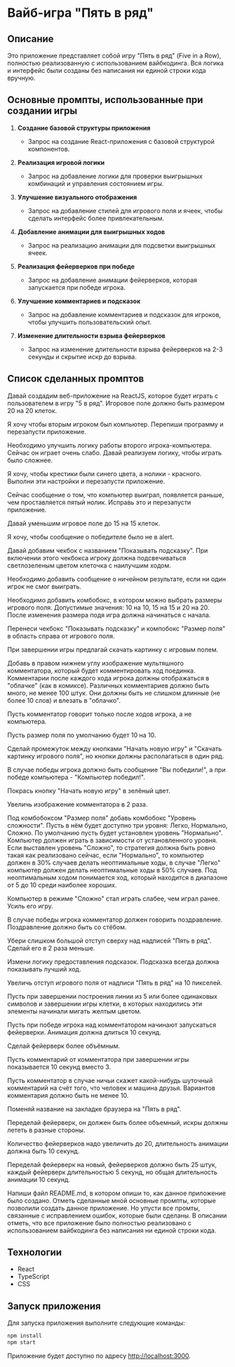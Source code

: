 # Вайб-игра "Пять в ряд"

## Описание

Это приложение представляет собой игру "Пять в ряд" (Five in a Row), полностью реализованную с использованием вайбкодинга. Вся логика и интерфейс были созданы без написания ни единой строки кода вручную.

## Основные промпты, использованные при создании игры

1. **Создание базовой структуры приложения**  
   - Запрос на создание React-приложения с базовой структурой компонентов.

2. **Реализация игровой логики**  
   - Запрос на добавление логики для проверки выигрышных комбинаций и управления состоянием игры.

3. **Улучшение визуального отображения**  
   - Запрос на добавление стилей для игрового поля и ячеек, чтобы сделать интерфейс более привлекательным.

4. **Добавление анимации для выигрышных ходов**  
   - Запрос на реализацию анимации для подсветки выигрышных ячеек.

5. **Реализация фейерверков при победе**  
   - Запрос на добавление анимации фейерверков, которая запускается при победе игрока.

6. **Улучшение комментариев и подсказок**  
   - Запрос на добавление комментариев и подсказок для игроков, чтобы улучшить пользовательский опыт.

7. **Изменение длительности взрыва фейерверков**  
   - Запрос на изменение длительности взрыва фейерверков на 2-3 секунды и скрытие искр до взрыва.

## Список сделанных промптов

   Давай создадим веб-приложение на ReactJS, которое будет играть с пользователем в игру "5 в ряд". Игоровое поле должно быть размером 20 на 20 клеток.

   Я хочу чтобы вторым игроком был компьютер. Перепиши программу и перезапусти приложение.

   Необходимо улучшить логику работы второго игрока-компьютера. Сейчас он играет очень слабо. Давай реализуем логику, чтобы играть было сложнее.

   Я хочу, чтобы крестики были синего цвета, а нолики - красного. Выполни эти настройки и перезапусти приложение.

   Сейчас сообщение о том, что компьютер выиграл, появляется раньше, чем проставляется пятый нолик. Исправь это и перезапусти приложение.

   Давай уменьшим игровое поле до 15 на 15 клеток.

   Я хочу, чтобы сообщение о победителе было не в alert.

   Давай добавим чекбок с названием "Показывать подсказку". При включении этого чекбокса игроку должна подсвечиваться светлозеленым цветом клеточка с наилучшим ходом.

   Необходимо добавить сообщение о ничейном результате, если ни один игрок не смог выиграть.

   Необходимо добавить комбобокс, в котором можно выбрать размеры игрового поля. Допустимые значения: 10 на 10, 15 на 15 и 20 на 20. После изменения размера подя игра должна начинаться с начала.

   Перенеси чекбокс "Показывать подсказку" и компобокс "Размер поля" в область справа от игрового поля.

   При завершении игры предлагай скачать картинку с игровым полем.

   Добавь в правом нижнем углу изображение мультяшного комментатора, который будет комментировать ход поединка. Комментарии после каждого хода игрока должны отображаться в "облачке" (как в комиксе). Различных комментариев должно быть много, не менее 100 штук. Они должны быть не слишком длинные (не более 10 слов) и влезать в "облачко".

   Пусть комментатор говорит только после ходов игрока, а не компьютера.

   Пусть размер поля по умолчанию будет 10 на 10.

   Сделай промежуток между кнопками "Начать новую игру" и "Скачать картинку игрового поля", но кнопки должны располагаться в один ряд.

   В случае победы игрока должно быть сообщение "Вы победили!", а при победе компьютера - "Компьютер победил!".

   Покрась кнопку "Начать новую игру" в зелёный цвет.

   Увеличь изображение комментатора в 2 раза.

   Под комбобоксом "Размер поля" добавь комбобокс "Уровень сложности". Пусть в нём будет доступно три уровня: Легко, Нормально, Сложно. По умолчанию пусть будет установлен уровень "Нормально". Компьютер должен играть в зависимости от установленного уровня. Если выставлен уровень "Сложно", то стратегия должна быть ровно такая как реализовано сейчас, если "Нормально", то компьютер должен в 30% случаев делать неоптимальные ходы, в случае "Легко" компьютер должен делать неоптимальные ходы в 50% случаев. Под неоптимальным ходом понимается ход, который находится в диапазоне от 5 до 10 среди наиболее хороших.

   Компьютер в режиме "Сложно" стал играть слабее, чем играл ранее. Усиль его игру.

   В случае победы игрока комментатор должен говорить поздравление. Поздравление должно быть со стёбом.

   Убери слишком большой отступ сверху над надписей "Пять в ряд". Сделай его в 2 раза меньше.

   Измени логику предоставления подсказок. Подсказка всегда должна показывать лучший ход.

   Увеличь отступ игрового поля от надписи "Пять в ряд" на 10 пикселей.

   Пусть при завершении построения линии из 5 или более одинаковых символов и завершении игры клетки, в которых находились эти элементы начинали мигать желтым цветом.

   Пусть при победе игрока над комментатором начинают запускаться фейерверки. Анимация должна длиться 10 секунд.

   Сделай фейерверк более объёмным.

   Пусть комментарий от комментатора при завершении игры показывается 10 секунд вместо 3.

   Пусть комментатор в случае ничьи скажет какой-нибудь шуточный комментарий на счёт того, что человек и машина друзья. Вариантов комментария должно быть не менее 10.

   Поменяй название на закладке браузера на "Пять в ряд".

   Переделай фейерверк, он должен быть более объемный, искры должны лететь в разные стороны.

   Количество фейерверков надо увеличить до 20, длительность анимации должна быть 10 секунд.

   Переделай фейерверк на новый, фейерверков должно быть 25 штук, каждый фейерверк длительностью 5 секунд, но общая длительность анимации 10 секунд.

   Напиши файл README.md, в котором опиши то, как данное приложение было создано. Отметь сделанные мной основные промпты, которые позволили создать данное приложение. Но упусти все промты, связанные с исправлением ошибок, которые были сделаны. В описании отметь, что все приложение было полностью реализовано с использованием вайбкодинга без написания ни единой строки кода.


## Технологии

- React
- TypeScript
- CSS

## Запуск приложения

Для запуска приложения выполните следующие команды:

```bash
npm install
npm start
```

Приложение будет доступно по адресу [http://localhost:3000](http://localhost:3000).

